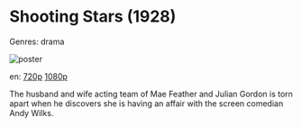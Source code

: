 # Shooting Stars (1928)

Genres: drama

![poster](http://image.tmdb.org/t/p/w500/yw6bmuk5JG7ftpNaB0sCIci4Yiw.jpg)

en:
  [720p](magnet:?xt=urn:btih:E61A670EEAB6904F29909669DC81E83A8D75CE28&tr=udp://glotorrents.pw:6969/announce&tr=udp://tracker.opentrackr.org:1337/announce&tr=udp://torrent.gresille.org:80/announce&tr=udp://tracker.openbittorrent.com:80&tr=udp://tracker.coppersurfer.tk:6969&tr=udp://tracker.leechers-paradise.org:6969&tr=udp://p4p.arenabg.ch:1337&tr=udp://tracker.internetwarriors.net:1337)
  [1080p](magnet:?xt=urn:btih:EFD9E8A642802ED82AAE61800429B136DCCFFC2B&tr=udp://glotorrents.pw:6969/announce&tr=udp://tracker.opentrackr.org:1337/announce&tr=udp://torrent.gresille.org:80/announce&tr=udp://tracker.openbittorrent.com:80&tr=udp://tracker.coppersurfer.tk:6969&tr=udp://tracker.leechers-paradise.org:6969&tr=udp://p4p.arenabg.ch:1337&tr=udp://tracker.internetwarriors.net:1337)
  


The husband and wife acting team of Mae Feather and Julian Gordon is torn apart when he discovers she is having an affair with the screen comedian Andy Wilks.